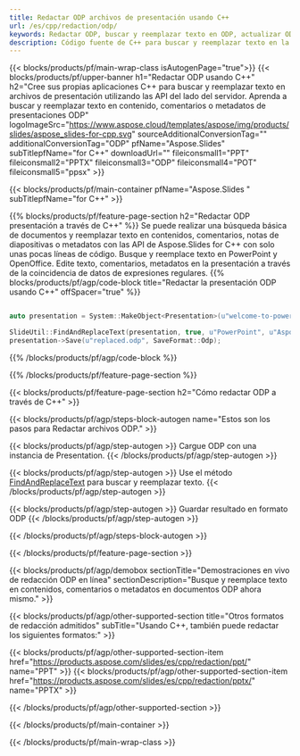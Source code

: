 ```yaml
---
title: Redactar ODP archivos de presentación usando C++
url: /es/cpp/redaction/odp/
keywords: Redactar ODP, buscar y reemplazar texto en ODP, actualizar ODP Presentación
description: Código fuente de C++ para buscar y reemplazar texto en la presentación ODP.
---
```


{{< blocks/products/pf/main-wrap-class isAutogenPage="true">}}
{{< blocks/products/pf/upper-banner h1="Redactar ODP usando C++" h2="Cree sus propias aplicaciones C++ para buscar y reemplazar texto en archivos de presentación utilizando las API del lado del servidor. Aprenda a buscar y reemplazar texto en contenido, comentarios o metadatos de presentaciones ODP" logoImageSrc="https://www.aspose.cloud/templates/aspose/img/products/slides/aspose_slides-for-cpp.svg" sourceAdditionalConversionTag="" additionalConversionTag="ODP" pfName="Aspose.Slides" subTitlepfName="for C++" downloadUrl="" fileiconsmall1="PPT" fileiconsmall2="PPTX" fileiconsmall3="ODP" fileiconsmall4="POT" fileiconsmall5="ppsx" >}}

{{< blocks/products/pf/main-container pfName="Aspose.Slides " subTitlepfName="for C++" >}}

{{% blocks/products/pf/feature-page-section  h2="Redactar ODP presentación a través de C++" %}}
Se puede realizar una búsqueda básica de documentos y reemplazar texto en contenidos, comentarios, notas de diapositivas o metadatos con las API de Aspose.Slides for C++ con solo unas pocas líneas de código. Busque y reemplace texto en PowerPoint y OpenOffice. Edite texto, comentarios, metadatos en la presentación a través de la coincidencia de datos de expresiones regulares.
{{% blocks/products/pf/agp/code-block title="Redactar la presentación ODP usando C++" offSpacer="true" %}}

```cpp

auto presentation = System::MakeObject<Presentation>(u"welcome-to-powerpoint.odp");

SlideUtil::FindAndReplaceText(presentation, true, u"PowerPoint", u"Aspose.Slides", nullptr);
presentation->Save(u"replaced.odp", SaveFormat::Odp);	
```

{{% /blocks/products/pf/agp/code-block %}}

{{% /blocks/products/pf/feature-page-section %}}

{{< blocks/products/pf/feature-page-section  h2="Cómo redactar ODP a través de C++" >}}

{{< blocks/products/pf/agp/steps-block-autogen name="Estos son los pasos para Redactar archivos ODP." >}}

{{< blocks/products/pf/agp/step-autogen >}}
Cargue ODP con una instancia de Presentation.
{{< /blocks/products/pf/agp/step-autogen >}}

{{< blocks/products/pf/agp/step-autogen >}}
Use el método [FindAndReplaceText](https://reference.aspose.com/slides/cpp/aspose.slides.util/slideutil/findandreplacetext/) para buscar y reemplazar texto.
{{< /blocks/products/pf/agp/step-autogen >}}

{{< blocks/products/pf/agp/step-autogen >}}
Guardar resultado en formato ODP
{{< /blocks/products/pf/agp/step-autogen >}}

{{< /blocks/products/pf/agp/steps-block-autogen >}}

{{< /blocks/products/pf/feature-page-section >}}

{{< blocks/products/pf/agp/demobox sectionTitle="Demostraciones en vivo de redacción ODP en línea" sectionDescription="Busque y reemplace texto en contenidos, comentarios o metadatos en documentos ODP ahora mismo." >}}

{{< blocks/products/pf/agp/other-supported-section title="Otros formatos de redacción admitidos" subTitle="Usando C++, también puede redactar los siguientes formatos:" >}}

{{< blocks/products/pf/agp/other-supported-section-item href="https://products.aspose.com/slides/es/cpp/redaction/ppt/" name="PPT" >}}
{{< blocks/products/pf/agp/other-supported-section-item href="https://products.aspose.com/slides/es/cpp/redaction/pptx/" name="PPTX" >}}


{{< /blocks/products/pf/agp/other-supported-section >}}

{{< /blocks/products/pf/main-container >}}
    
{{< /blocks/products/pf/main-wrap-class >}}